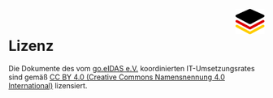 <img align="right" height="50" src="https://github.com/it-umsetzungsrat/it-umsetzungsrat/blob/main/img/it-ur-logo.svg"/><br/>

# Lizenz

Die Dokumente des vom [go.eIDAS e.V.](https://go.eID.AS/de) koordinierten IT-Umsetzungsrates sind gemäß [CC BY 4.0 (Creative Commons Namensnennung 4.0 International)](https://creativecommons.org/licenses/by/4.0/legalcode.de) lizensiert.



